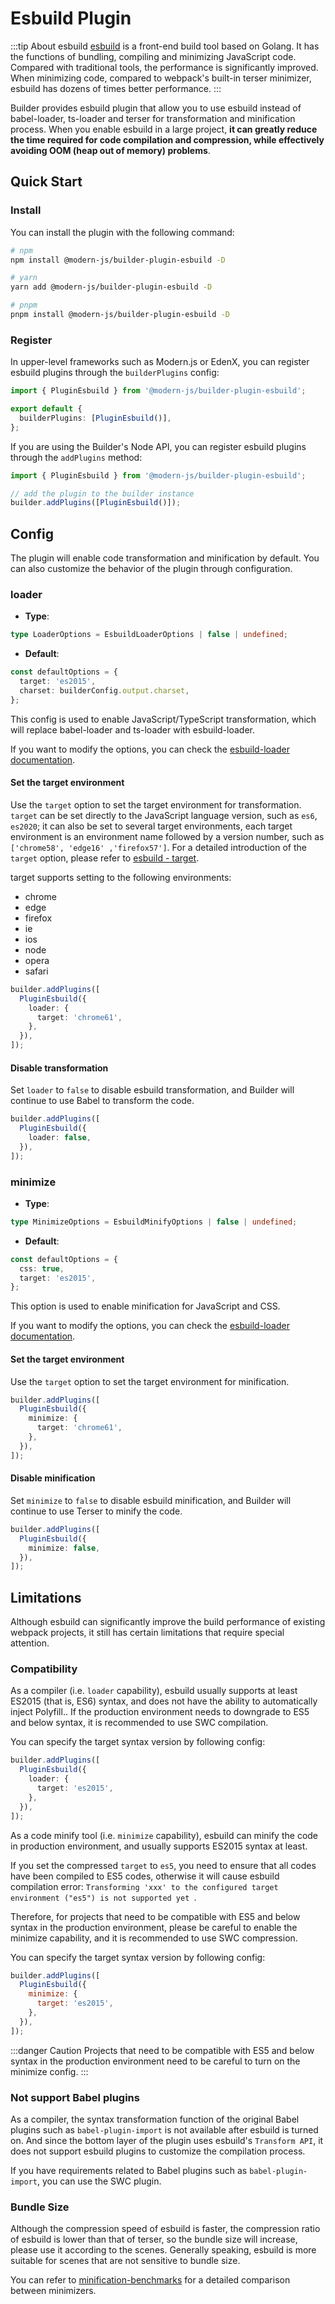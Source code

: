 # Esbuild Plugin

:::tip About esbuild
[esbuild](https://esbuild.github.io/) is a front-end build tool based on Golang. It has the functions of bundling, compiling and minimizing JavaScript code. Compared with traditional tools, the performance is significantly improved. When minimizing code, compared to webpack's built-in terser minimizer, esbuild has dozens of times better performance.
:::

Builder provides esbuild plugin that allow you to use esbuild instead of babel-loader, ts-loader and terser for transformation and minification process. When you enable esbuild in a large project, **it can greatly reduce the time required for code compilation and compression, while effectively avoiding OOM (heap out of memory) problems**.

## Quick Start

### Install

You can install the plugin with the following command:

```bash
# npm
npm install @modern-js/builder-plugin-esbuild -D

# yarn
yarn add @modern-js/builder-plugin-esbuild -D

# pnpm
pnpm install @modern-js/builder-plugin-esbuild -D
```

### Register

In upper-level frameworks such as Modern.js or EdenX, you can register esbuild plugins through the `builderPlugins` config:

```ts
import { PluginEsbuild } from '@modern-js/builder-plugin-esbuild';

export default {
  builderPlugins: [PluginEsbuild()],
};
```

If you are using the Builder's Node API, you can register esbuild plugins through the `addPlugins` method:

```js
import { PluginEsbuild } from '@modern-js/builder-plugin-esbuild';

// add the plugin to the builder instance
builder.addPlugins([PluginEsbuild()]);
```

## Config

The plugin will enable code transformation and minification by default. You can also customize the behavior of the plugin through configuration.

### loader

- **Type**:

```ts
type LoaderOptions = EsbuildLoaderOptions | false | undefined;
```

- **Default**:

```ts
const defaultOptions = {
  target: 'es2015',
  charset: builderConfig.output.charset,
};
```

This config is used to enable JavaScript/TypeScript transformation, which will replace babel-loader and ts-loader with esbuild-loader.

If you want to modify the options, you can check the [esbuild-loader documentation](https://github.com/privatenumber/esbuild-loader#loader).

#### Set the target environment

Use the `target` option to set the target environment for transformation. `target` can be set directly to the JavaScript language version, such as `es6`, `es2020`; it can also be set to several target environments, each target environment is an environment name followed by a version number, such as `['chrome58', 'edge16' ,'firefox57']`. For a detailed introduction of the `target` option, please refer to [esbuild - target](https://esbuild.github.io/api/#target).

target supports setting to the following environments:

- chrome
- edge
- firefox
- ie
- ios
- node
- opera
- safari

```ts
builder.addPlugins([
  PluginEsbuild({
    loader: {
      target: 'chrome61',
    },
  }),
]);
```

#### Disable transformation

Set `loader` to `false` to disable esbuild transformation, and Builder will continue to use Babel to transform the code.

```ts
builder.addPlugins([
  PluginEsbuild({
    loader: false,
  }),
]);
```

### minimize

- **Type**:

```ts
type MinimizeOptions = EsbuildMinifyOptions | false | undefined;
```

- **Default**:

```ts
const defaultOptions = {
  css: true,
  target: 'es2015',
};
```

This option is used to enable minification for JavaScript and CSS.

If you want to modify the options, you can check the [esbuild-loader documentation](https://github.com/privatenumber/esbuild-loader#minifyplugin).

#### Set the target environment

Use the `target` option to set the target environment for minification.

```ts
builder.addPlugins([
  PluginEsbuild({
    minimize: {
      target: 'chrome61',
    },
  }),
]);
```

#### Disable minification

Set `minimize` to `false` to disable esbuild minification, and Builder will continue to use Terser to minify the code.

```ts
builder.addPlugins([
  PluginEsbuild({
    minimize: false,
  }),
]);
```

## Limitations

Although esbuild can significantly improve the build performance of existing webpack projects, it still has certain limitations that require special attention.

### Compatibility

As a compiler (i.e. `loader` capability), esbuild usually supports at least ES2015 (that is, ES6) syntax, and does not have the ability to automatically inject Polyfill.. If the production environment needs to downgrade to ES5 and below syntax, it is recommended to use SWC compilation.

You can specify the target syntax version by following config:

```ts
builder.addPlugins([
  PluginEsbuild({
    loader: {
      target: 'es2015',
    },
  }),
]);
```

As a code minify tool (i.e. `minimize` capability), esbuild can minify the code in production environment, and usually supports ES2015 syntax at least.

If you set the compressed `target` to `es5`, you need to ensure that all codes have been compiled to ES5 codes, otherwise it will cause esbuild compilation error: `Transforming 'xxx' to the configured target environment ("es5") is not supported yet `.

Therefore, for projects that need to be compatible with ES5 and below syntax in the production environment, please be careful to enable the minimize capability, and it is recommended to use SWC compression.

You can specify the target syntax version by following config:

```js
builder.addPlugins([
  PluginEsbuild({
    minimize: {
      target: 'es2015',
    },
  }),
]);
```

:::danger Caution
Projects that need to be compatible with ES5 and below syntax in the production environment need to be careful to turn on the minimize config.
:::

### Not support Babel plugins

As a compiler, the syntax transformation function of the original Babel plugins such as `babel-plugin-import` is not available after esbuild is turned on. And since the bottom layer of the plugin uses esbuild's `Transform API`, it does not support esbuild plugins to customize the compilation process.

If you have requirements related to Babel plugins such as `babel-plugin-import`, you can use the SWC plugin.

### Bundle Size

Although the compression speed of esbuild is faster, the compression ratio of esbuild is lower than that of terser, so the bundle size will increase, please use it according to the scenes. Generally speaking, esbuild is more suitable for scenes that are not sensitive to bundle size.

You can refer to [minification-benchmarks](https://github.com/privatenumber/minification-benchmarks) for a detailed comparison between minimizers.
